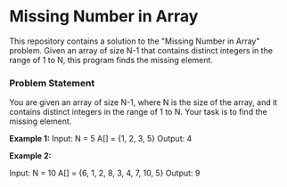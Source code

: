 # Missing Number in Array

This repository contains a solution to the "Missing Number in Array" problem. Given an array of size N-1 that contains distinct integers in the range of 1 to N, this program finds the missing element.

### Problem Statement

You are given an array of size N-1, where N is the size of the array, and it contains distinct integers in the range of 1 to N. Your task is to find the missing element.

**Example 1:**
Input:
N = 5
A[] = {1, 2, 3, 5}
Output: 4


**Example 2:**

Input:
N = 10
A[] = {6, 1, 2, 8, 3, 4, 7, 10, 5}
Output: 9

